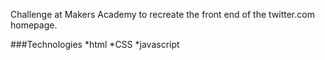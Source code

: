 Challenge at Makers Academy to recreate the front end of the twitter.com homepage.

###Technologies
*html
*CSS
*javascript
